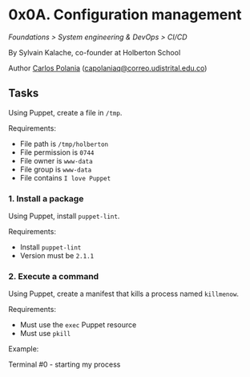 # 0x0A. Configuration management

_Foundations > System engineering & DevOps > CI/CD_

By Sylvain Kalache, co-founder at Holberton School


Author [Carlos Polania](https://twitter.com/timberdev) (capolaniaq@correo.udistrital.edu.co)

## Tasks
Using Puppet, create a file in  `/tmp`.

Requirements:

-   File path is  `/tmp/holberton`
-   File permission is  `0744`
-   File owner is  `www-data`
-   File group is  `www-data`
-   File contains  `I love Puppet`

### 1. Install a package
Using Puppet, install  `puppet-lint`.

Requirements:

-   Install  `puppet-lint`
-   Version must be  `2.1.1`

### 2. Execute a command
Using Puppet, create a manifest that kills a process named  `killmenow`.

Requirements:

-   Must use the  `exec`  Puppet resource
-   Must use  `pkill`

Example:

Terminal #0 - starting my process



